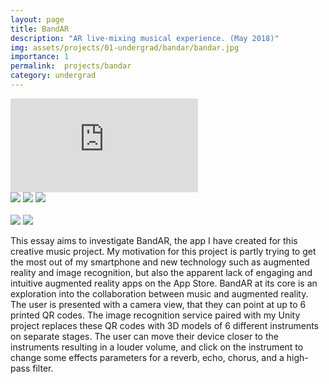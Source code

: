 ```yaml
---
layout: page
title: BandAR
description: "AR live-mixing musical experience. (May 2018)"
img: assets/projects/01-undergrad/bandar/bandar.jpg
importance: 1
permalink:  projects/bandar
category: undergrad
---
```



<div class="row">
    <div class="col-sm mt-3 mt-md-0">
        <div class ="embed-responsive embed-responsive-16by9"><iframe src="https://player.vimeo.com/video/419625002?title=0&amp;byline=0&amp;portrait=0&amp;color=ffffff" frameborder="0" webkitallowfullscreen mozallowfullscreen allowfullscreen></iframe></div>
    </div>
</div>
<div class="caption">
    <a href="https://www.apple.com/iphone/"><img src="https://img.shields.io/badge/Platform-iPhone-yellow?style=flat-square&logo=apple"></a>
    <a href="https://unity.com/"><img src="https://img.shields.io/badge/Environment-Unity-orange?style=flat-square&logo=unity&logoColor=white"></a>
    <a href="https://github.com/sambilbow/bandar/"><img src="https://img.shields.io/badge/Code-GitHub-blue?style=flat-square&logo=github&logoColor=white"></a>
    <br>
    <br>
    <a href="https://www.sussex.ac.uk/study/modules/undergraduate/2019/W3085-sound-for-interactive-media"><img src="https://img.shields.io/badge/Module-Sound for Interactive Media-red?style=flat-square&logo=todoist&logoColor=white"></a>
    <a href="../assets/projects/01-undergrad/bandar/essay.pdf"><img src="https://img.shields.io/badge/Coursework-Essay-green?style=flat-square&logo=readthedocs&logoColor=white"></a>
</div>

This essay aims to investigate BandAR, the app I have created for this creative music project. My motivation for this project is partly trying to get the most out of my smartphone and new technology such as augmented reality and image recognition, but also the apparent lack of engaging and intuitive augmented reality apps on the App Store. BandAR at its core is an exploration into the collaboration between music and augmented reality. The user is presented with a camera view, that they can point at up to 6 printed QR codes. The image recognition service paired with my Unity project replaces these QR codes with 3D models of 6 different instruments on separate stages. The user can move their device closer to the instruments resulting in a louder volume, and click on the instrument to change some effects parameters for a reverb, echo, chorus, and a high-pass filter.